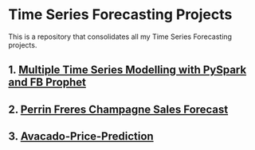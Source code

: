 # Time Series Forecasting Projects

This is a repository that consolidates all my Time Series Forecasting projects.

## 1. [Multiple Time Series Modelling with PySpark and FB Prophet](https://github.com/utkarshkant/Multiple-Time-Series-Modelling-with-PySpark-and-FB-Prophet)

## 2. [Perrin Freres Champagne Sales Forecast](https://github.com/utkarshkant/Perrin-Freres-Champagne-Sales-Forecast)

## 3. [Avacado-Price-Prediction](https://github.com/utkarshkant/Avacado-Price-Prediction)
